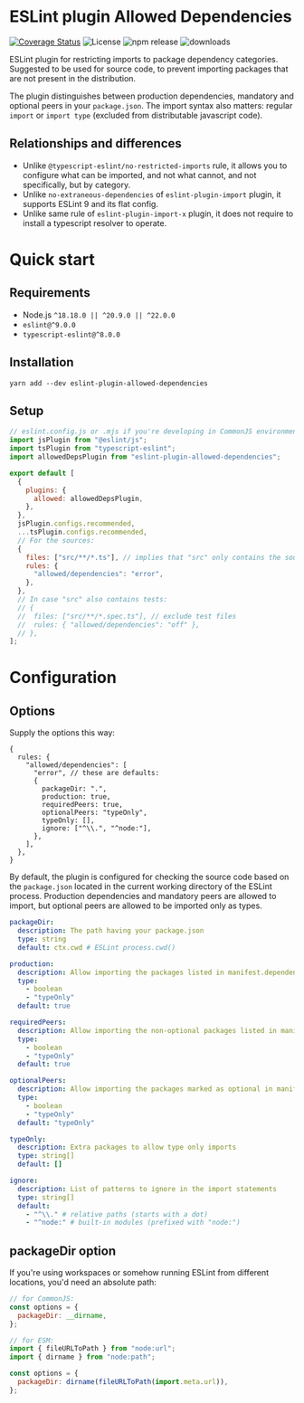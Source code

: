 # ESLint plugin Allowed Dependencies

[![Coverage Status](https://coveralls.io/repos/github/RobinTail/allowed-dependencies/badge.svg)](https://coveralls.io/github/RobinTail/allowed-dependencies)
![License](https://img.shields.io/npm/l/eslint-plugin-allowed-dependencies.svg?color=green25)
![npm release](https://img.shields.io/npm/v/eslint-plugin-allowed-dependencies.svg?color=green25&label=latest)
![downloads](https://img.shields.io/npm/dw/eslint-plugin-allowed-dependencies.svg)

ESLint plugin for restricting imports to package dependency categories.
Suggested to be used for source code, to prevent importing packages that are not present in the distribution.

The plugin distinguishes between production dependencies, mandatory and optional peers in your `package.json`.
The import syntax also matters: regular `import` or `import type` (excluded from distributable javascript code).

## Relationships and differences

- Unlike `@typescript-eslint/no-restricted-imports` rule, it allows you to configure what can be imported, and not what
  cannot, and not specifically, but by category.
- Unlike `no-extraneous-dependencies` of `eslint-plugin-import` plugin, it supports ESLint 9 and its flat config.
- Unlike same rule of `eslint-plugin-import-x` plugin, it does not require to install a typescript resolver to operate.

# Quick start

## Requirements

- Node.js `^18.18.0 || ^20.9.0 || ^22.0.0`
- `eslint@^9.0.0`
- `typescript-eslint@^8.0.0`

## Installation

```shell
yarn add --dev eslint-plugin-allowed-dependencies
```

## Setup

```javascript
// eslint.config.js or .mjs if you're developing in CommonJS environment
import jsPlugin from "@eslint/js";
import tsPlugin from "typescript-eslint";
import allowedDepsPlugin from "eslint-plugin-allowed-dependencies";

export default [
  {
    plugins: {
      allowed: allowedDepsPlugin,
    },
  },
  jsPlugin.configs.recommended,
  ...tsPlugin.configs.recommended,
  // For the sources:
  {
    files: ["src/**/*.ts"], // implies that "src" only contains the sources
    rules: {
      "allowed/dependencies": "error",
    },
  },
  // In case "src" also contains tests:
  // {
  //  files: ["src/**/*.spec.ts"], // exclude test files
  //  rules: { "allowed/dependencies": "off" },
  // },
];
```

# Configuration

## Options

Supply the options this way:

```json5
{
  rules: {
    "allowed/dependencies": [
      "error", // these are defaults:
      {
        packageDir: ".",
        production: true,
        requiredPeers: true,
        optionalPeers: "typeOnly",
        typeOnly: [],
        ignore: ["^\\.", "^node:"],
      },
    ],
  },
}
```

By default, the plugin is configured for checking the source code based on the `package.json` located in the current
working directory of the ESLint process. Production dependencies and mandatory peers are allowed to import,
but optional peers are allowed to be imported only as types.

```yaml
packageDir:
  description: The path having your package.json
  type: string
  default: ctx.cwd # ESLint process.cwd()

production:
  description: Allow importing the packages listed in manifest.dependencies
  type:
    - boolean
    - "typeOnly"
  default: true

requiredPeers:
  description: Allow importing the non-optional packages listed in manifest.peerDependencies
  type:
    - boolean
    - "typeOnly"
  default: true

optionalPeers:
  description: Allow importing the packages marked as optional in manifest.peerDependenciesMeta
  type:
    - boolean
    - "typeOnly"
  default: "typeOnly"

typeOnly:
  description: Extra packages to allow type only imports
  type: string[]
  default: []

ignore:
  description: List of patterns to ignore in the import statements
  type: string[]
  default:
    - "^\\." # relative paths (starts with a dot)
    - "^node:" # built-in modules (prefixed with "node:")
```

## packageDir option

If you're using workspaces or somehow running ESLint from different locations, you'd need an absolute path:

```javascript
// for CommonJS:
const options = {
  packageDir: __dirname,
};
```

```javascript
// for ESM:
import { fileURLToPath } from "node:url";
import { dirname } from "node:path";

const options = {
  packageDir: dirname(fileURLToPath(import.meta.url)),
};
```
